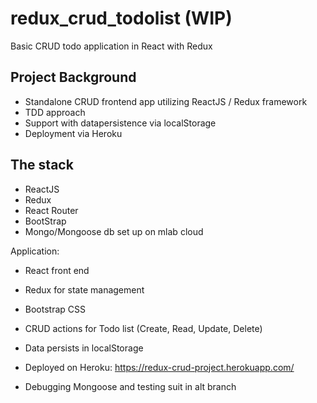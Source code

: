 # redux_crud_todolist (WIP)
Basic CRUD todo application in React with Redux

## Project Background

- Standalone CRUD frontend app utilizing ReactJS / Redux framework
- TDD approach
- Support with datapersistence via localStorage
- Deployment via Heroku

## The stack

- ReactJS
- Redux
- React Router
- BootStrap
- Mongo/Mongoose db set up on mlab cloud


Application:

- React front end
- Redux for state management
- Bootstrap CSS
- CRUD actions for Todo list (Create, Read, Update, Delete)
- Data persists in localStorage
- Deployed on Heroku: https://redux-crud-project.herokuapp.com/

- Debugging Mongoose and testing suit in alt branch
